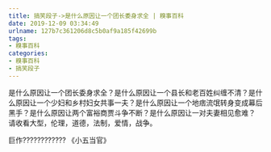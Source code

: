 ```yaml
---
title: 搞笑段子->是什么原因让一个团长委身求全 | 糗事百科
date: 2019-12-09 03:34:49
urlname: 127b7c361206d8c5b0af9a185f42699b
tags: 
- 糗事百科
categories:
- 糗事百科
- 搞笑段子
---
```

是什么原因让一个团长委身求全？是什么原因让一个县长和老百姓纠缠不清？是什么原因让一个少妇和乡村妇女共事一夫？是什么原因让一个地痞流氓转身变成幕后黑手？是什么原因让两个富裕商贾斗争不断？是什么原因让一对夫妻相见愈难？ 请收看大型，伦理，道德，法制，爱情，战争。

巨作???????????? 《小五当官》


